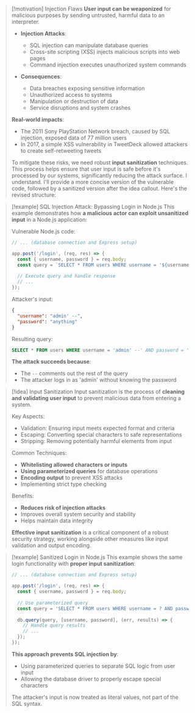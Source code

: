 > [!motivation] Injection Flaws
**User input can be weaponized** for malicious purposes by sending untrusted, harmful data to an interpreter.
> 
> - **Injection Attacks**:
>   - SQL injection can manipulate database queries
>   - Cross-site scripting (XSS) injects malicious scripts into web pages
>   - Command injection executes unauthorized system commands
> 
> - **Consequences**:
>   - Data breaches exposing sensitive information
>   - Unauthorized access to systems
>   - Manipulation or destruction of data
>   - Service disruptions and system crashes
> 
> **Real-world impacts**:
> - The 2011 Sony PlayStation Network breach, caused by SQL injection, exposed data of 77 million users
> - In 2017, a simple XSS vulnerability in TweetDeck allowed attackers to create self-retweeting tweets
> 
> To mitigate these risks, we need robust **input sanitization** techniques. This process helps ensure that user input is safe before it's processed by our systems, significantly reducing the attack surface.
I understand. I'll provide a more concise version of the vulnerable code, followed by a sanitized version after the idea callout. Here's the revised structure:

> [!example] SQL Injection Attack: Bypassing Login in Node.js
> This example demonstrates how **a malicious actor can exploit unsanitized input** in a Node.js application:
>
> Vulnerable Node.js code:
> ```javascript
> // ... (database connection and Express setup)
>
> app.post('/login', (req, res) => {
>   const { username, password } = req.body;
>   const query = `SELECT * FROM users WHERE username = '${username}' AND password = '${password}'`;
>   
>   // Execute query and handle response
>   // ...
> });
> ```
>
> Attacker's input:
> ```json
> {
>   "username": "admin' --",
>   "password": "anything"
> }
> ```
>
> Resulting query:
> ```sql
> SELECT * FROM users WHERE username = 'admin' --' AND password = 'anything'
> ```
>
> **The attack succeeds because**:
> - The `--` comments out the rest of the query
> - The attacker logs in as 'admin' without knowing the password

> [!idea] Input Sanitization
> Input sanitization is the process of **cleaning and validating user input** to prevent malicious data from entering a system.
> 
> Key Aspects:
> - Validation: Ensuring input meets expected format and criteria
> - Escaping: Converting special characters to safe representations
> - Stripping: Removing potentially harmful elements from input
> 
> Common Techniques:
> - **Whitelisting allowed characters or inputs**
> - **Using parameterized queries** for database operations
> - **Encoding output** to prevent XSS attacks
> - Implementing strict type checking
> 
> Benefits:
> - **Reduces risk of injection attacks**
> - Improves overall system security and stability
> - Helps maintain data integrity
> 
> **Effective input sanitization** is a critical component of a robust security strategy, working alongside other measures like input validation and output encoding.

> [!example] Sanitized Login in Node.js
> This example shows the same login functionality with **proper input sanitization**:
>
> ```javascript
> // ... (database connection and Express setup)
>
> app.post('/login', (req, res) => {
>   const { username, password } = req.body;
>   
>   // Use parameterized query
>   const query = 'SELECT * FROM users WHERE username = ? AND password = ?';
>   
>   db.query(query, [username, password], (err, results) => {
>     // Handle query results
>     // ...
>   });
> });
> ```
>
> **This approach prevents SQL injection by**:
> - Using parameterized queries to separate SQL logic from user input
> - Allowing the database driver to properly escape special characters
>
> The attacker's input is now treated as literal values, not part of the SQL syntax.

